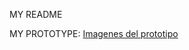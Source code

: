 MY README

MY PROTOTYPE:
[Imagenes del prototipo](https://github.com/shengdong99/Proyecto_django_ionic/blob/master/image.md)
